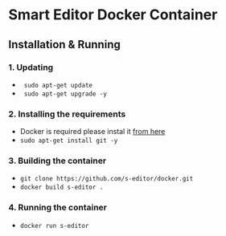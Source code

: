 # Smart Editor Docker Container
## Installation & Running
### 1. Updating
  - ` sudo apt-get update`
  - ` sudo apt-get upgrade -y`

### 2. Installing the requirements
  - Docker is required please instal it [from here]()
  - ` sudo apt-get install git -y `

### 3. Building the container
  - ` git clone https://github.com/s-editor/docker.git `
  - ` docker build s-editor . `

### 4. Running the container
  - ` docker run s-editor `